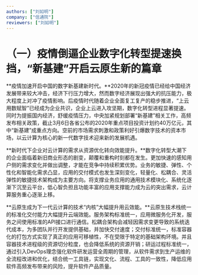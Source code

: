```yaml
---
authors: ["刘如明"]
company: ["信通院"]
reviewers: ["刘如明"]
---
```


# （一）疫情倒逼企业数字化转型提速换挡，“新基建”开启云原生新的篇章
**疫情加速开启中国的数字新基建新时代。**2020年的新冠疫情已经给中国经济发展带来较大冲击，经济下行压力增大，然而数字经济展现出强大的抗压能力，极大程度上对冲了疫情影响。后疫情时代随着企业全面复工复产的稳步推进，“上云用数赋智”已经成为企业共识，企业上云进入攻坚期，数字化转型进程显著提速。同时为提振国内经济，舒缓疫情压力，中央加紧规划部署“新基建”相关工作，高频发布相关政策，截止3月6日各省公布的2020年重点项目投资计划约40万亿元，其中“新基建”成重点方向。空前的市场需求刺激和政策利好引爆数字技术的资本市场，以云计算为核心的新一代数字技术迎来新的发展机遇。

**新时代下企业对云计算的需求从资源优化转向效能提升。**数字化转型大潮下的企业面临着新旧商业形态的剧变，颠覆和重构时刻都在发生。更加快速的感知用户侧的需求变化并做出调整，才能在竞争中持续积累优势。业务的敏捷、弹性、个性化和智能化需求凸显，应用的交付模式也发生深刻变化，轻量化、松耦合、灵活弹性的敏捷技术架构成为主要方向。将支撑业务应用的通用技术模块化、系统化逐渐下沉至云平台，低心智负担且功能丰富的应用支撑能力成为云的突出需求，云计算服务重心逐渐上移。

**云原生成为下一代云计算的技术“内核”大幅提升用云效能。**云原生技术栈统一的标准化交付能力大幅提升云端效能。服务架构标准统一，应用微服务化开发，服务之间使用标准的API接口进行通信。松耦合架构会减轻因需求变更导致的系统迭代成本，为多团队并行开发提供基础，并加快交付速度；交付标准统一，标准容器化的打包方式实现了真正的应用可移植性，不在受限于特定的基础架构环境。并且容器技术进程级的资源切分粒度，也会降低系统的资源开销；研运过程标准统一，通过引入DevOps理念强化软件研发运营全周期的管理，从软件需求到生产运维的全流程改进和优化，结合统一工具链，实现文化、流程、工具的一致性，降低应用软件高频发布带来的风险，提升软件产品质量。